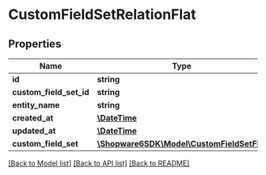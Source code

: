 # CustomFieldSetRelationFlat

## Properties
Name | Type | Description | Notes
------------ | ------------- | ------------- | -------------
**id** | **string** |  | [optional] 
**custom_field_set_id** | **string** |  | 
**entity_name** | **string** |  | 
**created_at** | [**\DateTime**](\DateTime.md) |  | 
**updated_at** | [**\DateTime**](\DateTime.md) |  | 
**custom_field_set** | [**\Shopware6SDK\Model\CustomFieldSetFlat**](CustomFieldSetFlat.md) |  | [optional] 

[[Back to Model list]](../../README.md#documentation-for-models) [[Back to API list]](../../README.md#documentation-for-api-endpoints) [[Back to README]](../../README.md)

